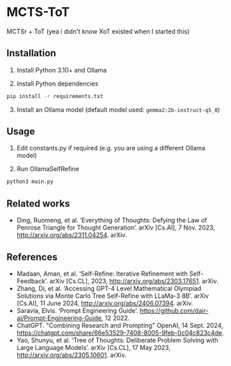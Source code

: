# MCTS-ToT
MCTSr + ToT (yea i didn't know XoT existed when I started this) 

## Installation
1) Install Python 3.10+ and Ollama

2) Install Python dependencies
```sh
pip install -r requirements.txt
```

3) Install an Ollama model (default model used: `gemma2:2b-instruct-q5_0`)

## Usage
1) Edit constants.py if required (e.g. you are using a different Ollama model)

2) Run OllamaSelfRefine
```sh
python3 main.py
```

## Related works
- Ding, Ruomeng, et al. ‘Everything of Thoughts: Defying the Law of Penrose Triangle for Thought Generation’. arXiv [Cs.AI], 7 Nov. 2023, http://arxiv.org/abs/2311.04254. arXiv.

## References
- Madaan, Aman, et al. ‘Self-Refine: Iterative Refinement with Self-Feedback’. arXiv [Cs.CL], 2023, http://arxiv.org/abs/2303.17651. arXiv.
- Zhang, Di, et al. ‘Accessing GPT-4 Level Mathematical Olympiad Solutions via Monte Carlo Tree Self-Refine with LLaMa-3 8B’. arXiv [Cs.AI], 11 June 2024, http://arxiv.org/abs/2406.07394. arXiv.
- Saravia, Elvis. ‘Prompt Engineering Guide’. https://github.com/dair-ai/Prompt-Engineering-Guide, 12 2022.
- ChatGPT. "Combining Research and Prompting" OpenAI, 14 Sept. 2024, https://chatgpt.com/share/66e53529-7408-8005-9feb-0c04c823c4de.
- Yao, Shunyu, et al. ‘Tree of Thoughts: Deliberate Problem Solving with Large Language Models’. arXiv [Cs.CL], 17 May 2023, http://arxiv.org/abs/2305.10601. arXiv.
